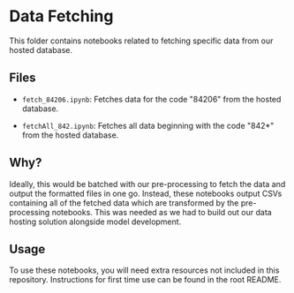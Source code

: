 # Data Fetching

This folder contains notebooks related to fetching specific data from our hosted database.

## Files

- `fetch_84206.ipynb`: Fetches data for the code "84206" from the hosted database.

- `fetchAll_842.ipynb`: Fetches all data beginning with the code "842*" from the hosted database.

## Why?

Ideally, this would be batched with our pre-processing to fetch the data and output the formatted files in one go. Instead, these notebooks output CSVs containing all of the fetched data which are transformed by the pre-processing notebooks. This was needed as we had to build out our data hosting solution alongside model development.

## Usage

To use these notebooks, you will need extra resources not included in this repository. Instructions for first time use can be found in the root README.
